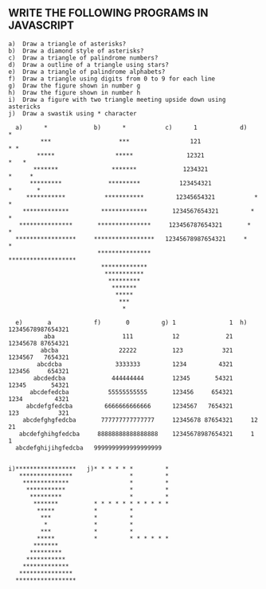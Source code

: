 WRITE THE FOLLOWING PROGRAMS IN JAVASCRIPT
------------------------------------------

    a)  Draw a triangle of asterisks?
    b)  Draw a diamond style of asterisks?
    c)  Draw a triangle of palindrome numbers?
    d)  Draw a outline of a triangle using stars?
    e)  Draw a triangle of palindrome alphabets?
    f)  Draw a triangle using digits from 0 to 9 for each line
    g)  Draw the figure shown in number g
    h)  Draw the figure shown in number h
    i)  Draw a figure with two triangle meeting upside down using astericks
    j)  Draw a swastik using * character

      a)      *             b)      *           c)      1            d)       *
             ***                   ***                 121                   * *
            *****                 *****               12321                 *   *
           *******               *******             1234321               *     *
          *********             *********           123454321             *       *
         ***********           ***********         12345654321           *         *
        *************         *************       1234567654321         *           *
       ***************       ***************     123456787654321       *             *
      *****************     *****************   12345678987654321     *               *
                             ***************                         *******************
                              *************
                               ***********
                                *********
                                 *******
                                  *****
                                   ***
                                    *

      e)       a            f)       0         g) 1               1  h) 12345678987654321
              aba                   111           12             21     12345678 87654321
             abcba                 22222          123           321     1234567   7654321
            abcdcba               3333333         1234         4321     123456     654321
           abcdedcba             444444444        12345       54321     12345       54321
          abcdefedcba           55555555555       123456     654321     1234         4321
         abcdefgfedcba         6666666666666      1234567   7654321     123           321
        abcdefghgfedcba       777777777777777     12345678 87654321     12             21
       abcdefghihgfedcba     88888888888888888    12345678987654321     1               1
      abcdefghijihgfedcba   9999999999999999999


    i)*****************   j)* * * * * *         *
       ***************                *         *
        *************                 *         *
         ***********                  *         *
          *********                   *         *
           *******          * * * * * * * * * * *
            *****           *         *
             ***            *         *
              *             *         *
             ***            *         *
            *****           *         * * * * * *
           *******
          *********
         ***********
        *************
       ***************
      *****************

